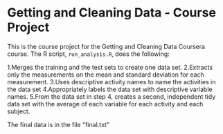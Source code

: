 # Getting and Cleaning Data - Course Project

This is the course project for the Getting and Cleaning Data Coursera course.
The R script, `run_analysis.R`, does the following:

1.Merges the training and the test sets to create one data set.
2.Extracts only the measurements on the mean and standard deviation for each measurement. 
3.Uses descriptive activity names to name the activities in the data set
4.Appropriately labels the data set with descriptive variable names. 
5.From the data set in step 4, creates a second, independent tidy data set with the average of each variable for each activity and each subject.

The final data is in the file "final.txt"

